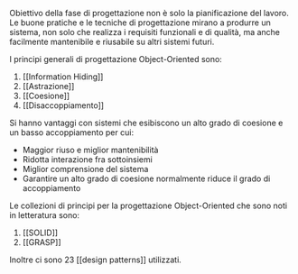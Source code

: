 Obiettivo della fase di progettazione non è solo la pianificazione del lavoro. Le buone pratiche e le tecniche di progettazione mirano a produrre un sistema, non solo che realizza i requisiti funzionali e di qualità, ma anche facilmente mantenibile e riusabile su altri sistemi futuri.

I principi generali di progettazione Object-Oriented sono:
1. [[Information Hiding]]
2. [[Astrazione]]
3. [[Coesione]]
4. [[Disaccoppiamento]]

Si hanno vantaggi con sistemi che esibiscono un alto grado di coesione e un basso accoppiamento per cui:
- Maggior riuso e miglior mantenibilità
- Ridotta interazione fra sottoinsiemi
- Miglior comprensione del sistema
- Garantire un alto grado di coesione normalmente riduce il grado di accoppiamento

Le collezioni di principi per la progettazione Object-Oriented che sono noti in letteratura sono:
1. [[SOLID]]
2. [[GRASP]]

Inoltre ci sono 23 [[design patterns]] utilizzati.